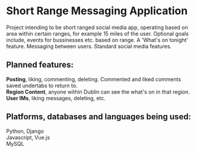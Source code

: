 # Short Range Messaging Application
Project intending to be short ranged social media app, operating based on area within certain ranges, for example 15 miles of the user.
Optional goals include, events for bussinesses etc. based on range. A 'What's on tonight' feature. Messaging between users. Standard social media features.

## Planned features:
**Posting**, liking, commenting, deleting. Commented and liked comments saved undertabs to return to.<br>
**Region Content**, anyone within Dublin can see the what's on in that region.<br>
**User IMs**, liking messages, deleting, etc. <br>



## Platforms, databases and languages being used:
Python, Django <br>
Javascript, Vue.js<br>
MySQL<br>

